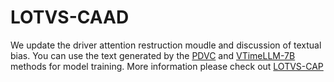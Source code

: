 # LOTVS-CAAD

We update the driver attention restruction moudle and discussion of textual bias.
You can use the text generated by the [PDVC](https://github.com/ttengwang/PDVC) and [VTimeLLM-7B](https://github.com/huangb23/VTimeLLM) methods for model training.
More information please check out [LOTVS-CAP](https://github.com/JWFanggit/LOTVS-CAP)
